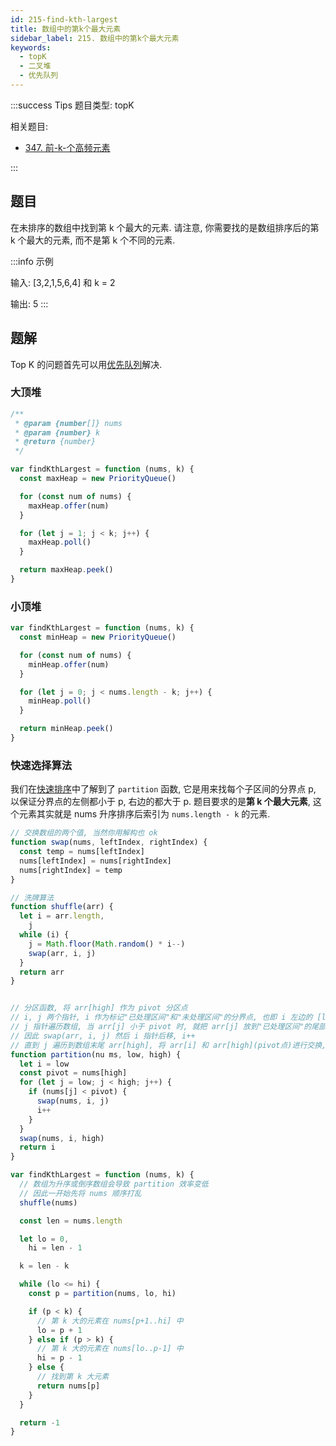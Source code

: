 ```yaml
---
id: 215-find-kth-largest
title: 数组中的第k个最大元素
sidebar_label: 215. 数组中的第k个最大元素
keywords:
  - topK
  - 二叉堆
  - 优先队列
---
```


:::success Tips
题目类型: topK

相关题目:

- [347. 前-k-个高频元素](/leetcode-docs/medium/347-top-k-frequent)

:::

## 题目

在未排序的数组中找到第 k 个最大的元素. 请注意, 你需要找的是数组排序后的第 k 个最大的元素, 而不是第 k 个不同的元素.

:::info 示例

输入: [3,2,1,5,6,4] 和 k = 2

输出: 5
:::

## 题解

Top K 的问题首先可以用[优先队列](/data-structure/queue/priority-queue)解决.

### 大顶堆

```ts
/**
 * @param {number[]} nums
 * @param {number} k
 * @return {number}
 */

var findKthLargest = function (nums, k) {
  const maxHeap = new PriorityQueue()

  for (const num of nums) {
    maxHeap.offer(num)
  }

  for (let j = 1; j < k; j++) {
    maxHeap.poll()
  }

  return maxHeap.peek()
}
```

### 小顶堆

```ts
var findKthLargest = function (nums, k) {
  const minHeap = new PriorityQueue()

  for (const num of nums) {
    minHeap.offer(num)
  }

  for (let j = 0; j < nums.length - k; j++) {
    minHeap.poll()
  }

  return minHeap.peek()
}
```

### 快速选择算法

我们在[快速排序](/algorithm-design/sort/quick)中了解到了 `partition` 函数, 它是用来找每个子区间的分界点 p, 以保证分界点的左侧都小于 p, 右边的都大于 p. 题目要求的是**第 k 个最大元素**, 这个元素其实就是 nums 升序排序后索引为 `nums.length - k` 的元素.

```ts
// 交换数组的两个值, 当然你用解构也 ok
function swap(nums, leftIndex, rightIndex) {
  const temp = nums[leftIndex]
  nums[leftIndex] = nums[rightIndex]
  nums[rightIndex] = temp
}

// 洗牌算法
function shuffle(arr) {
  let i = arr.length,
    j
  while (i) {
    j = Math.floor(Math.random() * i--)
    swap(arr, i, j)
  }
  return arr
}


// 分区函数, 将 arr[high] 作为 pivot 分区点
// i, j 两个指针, i 作为标记"已处理区间"和"未处理区间"的分界点, 也即 i 左边的 [low..i-1] 都是"已处理区".
// j 指针遍历数组, 当 arr[j] 小于 pivot 时, 就把 arr[j] 放到"已处理区间"的尾部, 也即是 arr[i] 所在位置
// 因此 swap(arr, i, j) 然后 i 指针后移, i++
// 直到 j 遍历到数组末尾 arr[high], 将 arr[i] 和 arr[high](pivot点)进行交换, 返回下标 i, 就是分区点的下标.
function partition(nu ms, low, high) {
  let i = low
  const pivot = nums[high]
  for (let j = low; j < high; j++) {
    if (nums[j] < pivot) {
      swap(nums, i, j)
      i++
    }
  }
  swap(nums, i, high)
  return i
}

var findKthLargest = function (nums, k) {
  // 数组为升序或倒序数组会导致 partition 效率变低
  // 因此一开始先将 nums 顺序打乱
  shuffle(nums)

  const len = nums.length

  let lo = 0,
    hi = len - 1

  k = len - k

  while (lo <= hi) {
    const p = partition(nums, lo, hi)

    if (p < k) {
      // 第 k 大的元素在 nums[p+1..hi] 中
      lo = p + 1
    } else if (p > k) {
      // 第 k 大的元素在 nums[lo..p-1] 中
      hi = p - 1
    } else {
      // 找到第 k 大元素
      return nums[p]
    }
  }

  return -1
}
```
